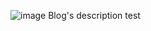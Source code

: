 ![image](https://github.com/user-attachments/assets/68bad12e-48a0-4427-a74c-e21467dab2d7)
Blog's description test


